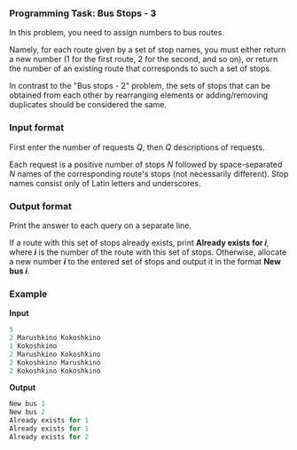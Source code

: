 ### Programming Task: Bus Stops - 3 

In this problem, you need to assign numbers to bus routes.

Namely, for each route given by a set of stop names, you must either return a new number (1 for the first route, 2 for the second, and so on), or return the number of an existing route that corresponds to such a set of stops.

In contrast to the "Bus stops - 2" problem, the sets of stops that can be obtained from each other by rearranging elements or adding/removing duplicates should be considered the same.

### Input format 
First enter the number of requests *Q*, then *Q* descriptions of requests.

Each request is a positive number of stops *N* followed by space-separated *N* names of the corresponding route's stops (not necessarily different). Stop names consist only of Latin letters and underscores.

### Output format 
Print the answer to each query on a separate line.

If a route with this set of stops already exists, print **Already exists for *i***, where ***i*** is the number of the route with this set of stops. Otherwise, allocate a new number ***i*** to the entered set of stops and output it in the format **New bus *i***.

### Example 
**Input**
```objectivec
5
2 Marushkino Kokoshkino
1 Kokoshkino
2 Marushkino Kokoshkino
2 Kokoshkino Marushkino
2 Kokoshkino Kokoshkino
```

**Output**
```objectivec
New bus 1
New bus 2
Already exists for 1
Already exists for 1
Already exists for 2
```
